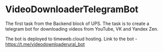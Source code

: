 # VideoDownloaderTelegramBot
The first task from the Backend block of UPS. The task is to create a telegram bot for downloading videos from YouTube, VK and Yandex Zen.

The bot is deployed to timeweb.cloud hosting. Link to the bot - https://t.me/videodownloaderural_bot
